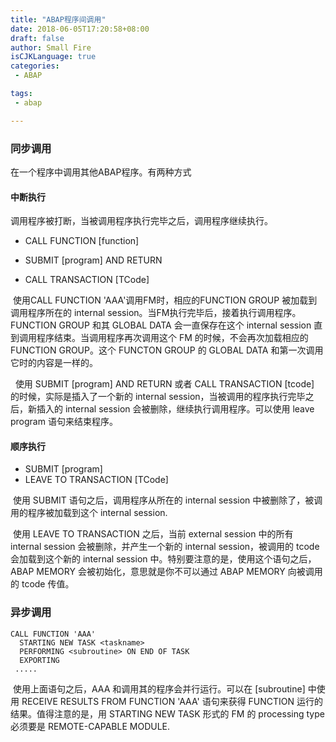 ```yaml
---
title: "ABAP程序间调用"
date: 2018-06-05T17:20:58+08:00
draft: false
author: Small Fire
isCJKLanguage: true
categories: 
 - ABAP

tags: 
 - abap

---
```


### 同步调用

在一个程序中调用其他ABAP程序。有两种方式

#### 中断执行

调用程序被打断，当被调用程序执行完毕之后，调用程序继续执行。

- CALL FUNCTION [function]

- SUBMIT [program] AND RETURN

- CALL TRANSACTION [TCode]

​    使用CALL FUNCTION 'AAA'调用FM时，相应的FUNCTION GROUP 被加载到调用程序所在的 internal session。当FM执行完毕后，接着执行调用程序。FUNCTION GROUP 和其 GLOBAL DATA 会一直保存在这个 internal session 直到调用程序结束。当调用程序再次调用这个 FM 的时候，不会再次加载相应的 FUNCTION GROUP。这个 FUNCTON GROUP 的 GLOBAL DATA 和第一次调用它时的内容是一样的。

    使用 SUBMIT [program] AND RETURN 或者 CALL TRANSACTION [tcode] 的时候，实际是插入了一个新的 internal session，当被调用的程序执行完毕之后，新插入的 internal session 会被删除，继续执行调用程序。可以使用 leave program 语句来结束程序。

#### 顺序执行

- SUBMIT [program]
- LEAVE TO TRANSACTION [TCode]

​    使用 SUBMIT 语句之后，调用程序从所在的 internal session 中被删除了，被调用的程序被加载到这个 internal session. 

​    使用 LEAVE TO TRANSACTION <tcode> 之后，当前 external session 中的所有 internal session 会被删除，并产生一个新的 internal session，被调用的 tcode 会加载到这个新的 internal session 中。特别要注意的是，使用这个语句之后，ABAP MEMORY 会被初始化，意思就是你不可以通过 ABAP MEMORY 向被调用的 tcode 传值。

### 异步调用

```LS
CALL FUNCTION 'AAA' 
  STARTING NEW TASK <taskname> 
  PERFORMING <subroutine> ON END OF TASK
  EXPORTING
 .....
```

​    使用上面语句之后，AAA 和调用其的程序会并行运行。可以在 [subroutine] 中使用 RECEIVE RESULTS FROM FUNCTION 'AAA' 语句来获得 FUNCTION 运行的结果。值得注意的是，用 STARTING NEW TASK 形式的 FM 的 processing type 必须要是 REMOTE-CAPABLE MODULE.

 